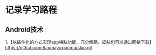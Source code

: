 # 记录学习路程

## Android技术
1.【以插件化的方式实现app换肤功能，充分解耦，皮肤包可以通过网络下载】https://github.com/laomayuxiaoma/skin.git
